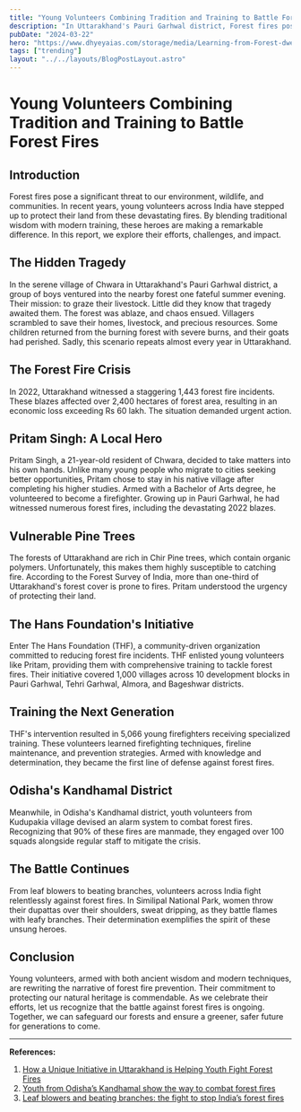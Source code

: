```yaml
---
title: "Young Volunteers Combining Tradition and Training to Battle Forest Fires"
description: "In Uttarakhand's Pauri Garhwal district, Forest fires pose a significant threat to our environment, wildlife, and communities. In recent years, young volunteers across India have stepped up to protect their land from these devastating fires."
pubDate: "2024-03-22"
hero: "https://www.dhyeyaias.com/storage/media/Learning-from-Forest-dwelling-Tribal-communities-to-fight-Forest-Fires.jpg"
tags: ["trending"]
layout: "../../layouts/BlogPostLayout.astro"
---
```

# Young Volunteers Combining Tradition and Training to Battle Forest Fires

## Introduction

Forest fires pose a significant threat to our environment, wildlife, and communities. In recent years, young volunteers across India have stepped up to protect their land from these devastating fires. By blending traditional wisdom with modern training, these heroes are making a remarkable difference. In this report, we explore their efforts, challenges, and impact.

## The Hidden Tragedy

In the serene village of Chwara in Uttarakhand's Pauri Garhwal district, a group of boys ventured into the nearby forest one fateful summer evening. Their mission: to graze their livestock. Little did they know that tragedy awaited them. The forest was ablaze, and chaos ensued. Villagers scrambled to save their homes, livestock, and precious resources. Some children returned from the burning forest with severe burns, and their goats had perished. Sadly, this scenario repeats almost every year in Uttarakhand.

## The Forest Fire Crisis

In 2022, Uttarakhand witnessed a staggering 1,443 forest fire incidents. These blazes affected over 2,400 hectares of forest area, resulting in an economic loss exceeding Rs 60 lakh. The situation demanded urgent action.

## Pritam Singh: A Local Hero

Pritam Singh, a 21-year-old resident of Chwara, decided to take matters into his own hands. Unlike many young people who migrate to cities seeking better opportunities, Pritam chose to stay in his native village after completing his higher studies. Armed with a Bachelor of Arts degree, he volunteered to become a firefighter. Growing up in Pauri Garhwal, he had witnessed numerous forest fires, including the devastating 2022 blazes.

## Vulnerable Pine Trees

The forests of Uttarakhand are rich in Chir Pine trees, which contain organic polymers. Unfortunately, this makes them highly susceptible to catching fire. According to the Forest Survey of India, more than one-third of Uttarakhand's forest cover is prone to fires. Pritam understood the urgency of protecting their land.

## The Hans Foundation's Initiative

Enter The Hans Foundation (THF), a community-driven organization committed to reducing forest fire incidents. THF enlisted young volunteers like Pritam, providing them with comprehensive training to tackle forest fires. Their initiative covered 1,000 villages across 10 development blocks in Pauri Garhwal, Tehri Garhwal, Almora, and Bageshwar districts.

## Training the Next Generation

THF's intervention resulted in 5,066 young firefighters receiving specialized training. These volunteers learned firefighting techniques, fireline maintenance, and prevention strategies. Armed with knowledge and determination, they became the first line of defense against forest fires.

## Odisha's Kandhamal District

Meanwhile, in Odisha's Kandhamal district, youth volunteers from Kudupakia village devised an alarm system to combat forest fires. Recognizing that 90% of these fires are manmade, they engaged over 100 squads alongside regular staff to mitigate the crisis.

## The Battle Continues

From leaf blowers to beating branches, volunteers across India fight relentlessly against forest fires. In Similipal National Park, women throw their dupattas over their shoulders, sweat dripping, as they battle flames with leafy branches. Their determination exemplifies the spirit of these unsung heroes.

## Conclusion

Young volunteers, armed with both ancient wisdom and modern techniques, are rewriting the narrative of forest fire prevention. Their commitment to protecting our natural heritage is commendable. As we celebrate their efforts, let us recognize that the battle against forest fires is ongoing. Together, we can safeguard our forests and ensure a greener, safer future for generations to come.

---

**References:**
1. [How a Unique Initiative in Uttarakhand is Helping Youth Fight Forest Fires](https://www.thebetterindia.com/345435/youth-fight-forest-fires-in-uttarakhand-the-hans-foundation-initiative-save-jungles/)
2. [Youth from Odisha’s Kandhamal show the way to combat forest fires](https://www.downtoearth.org.in/blog/natural-disasters/youth-from-odisha-s-kandhamal-show-the-way-to-combat-forest-fires-89087)
3. [Leaf blowers and beating branches: the fight to stop India’s forest fires](https://www.theguardian.com/environment/2021/mar/20/battle-against-indias-forest-fires-similipal-aoe)

